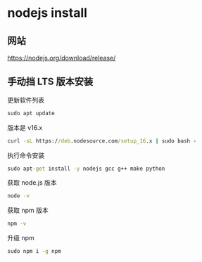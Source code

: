 # nodejs install

## 网站

https://nodejs.org/download/release/

## 手动挡 LTS 版本安装

更新软件列表

```cmd
sudo apt update
```

版本是 v16.x

```cmd
curl -sL https://deb.nodesource.com/setup_16.x | sudo bash -
```

执行命令安装

```cmd
sudo apt-get install -y nodejs gcc g++ make python
```

获取 node.js 版本

```cmd
node -v
```

获取 npm 版本

```cmd
npm -v
```

升级 npm

```cmd
sudo npm i -g npm
```
